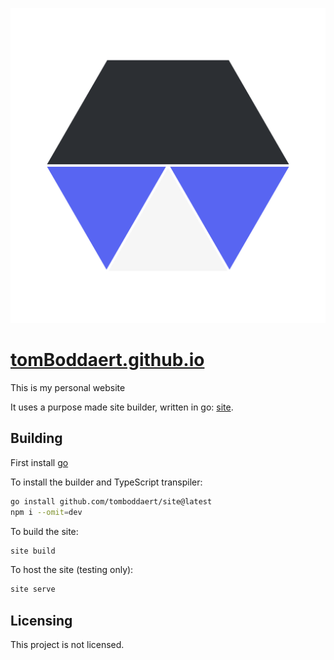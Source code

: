 ![My Logo](rawPages/resources/profile-image.svg)
# [tomBoddaert.github.io](https://tomBoddaert.github.io/)

This is my personal website

It uses a purpose made site builder, written in go: [site](https://github.com/tomboddaert/site).

## Building

First install [go](https://go.dev/)

To install the builder and TypeScript transpiler:
``` sh
go install github.com/tomboddaert/site@latest
npm i --omit=dev
```

To build the site:
``` sh
site build
```

To host the site (testing only):
``` sh
site serve
```

## Licensing

This project is not licensed.
